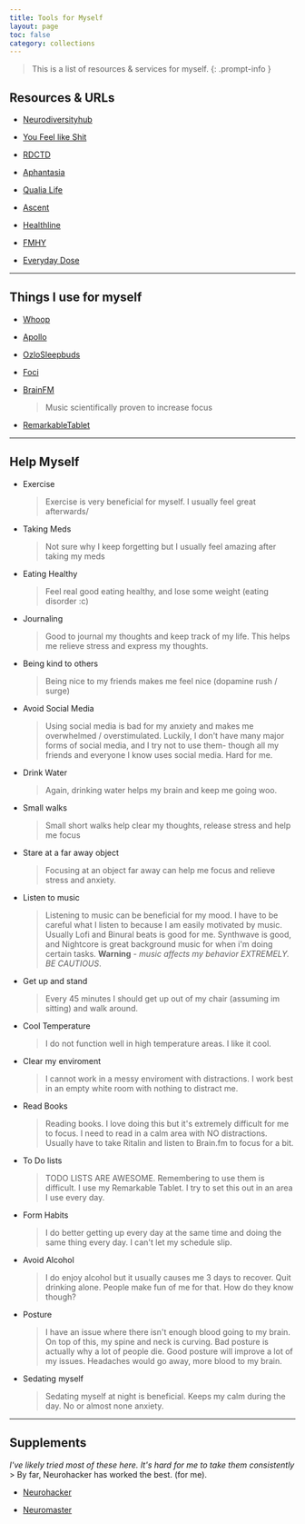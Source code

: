 ```yaml
---
title: Tools for Myself
layout: page
toc: false
category: collections
---
```


> This is a list of resources & services for myself.
{: .prompt-info }

## Resources & URLs

- [Neurodiversityhub](https://www.neurodiversityhub.org/)

- [You Feel like Shit](https://philome.la/jace_harr/you-feel-like-shit-an-interactive-self-care-guide/play/index.html)

- [RDCTD](https://rdctd.pro/)

- [Aphantasia](https://aphantasia.com/)

- [Qualia Life](https://www.qualialife.com/)

- [Ascent](https://play.google.com/store/apps/details/Ascent_mindful_appblock?id=com.ascent&hl=en_US&pli=1)

- [Healthline](https://www.healthline.com/)

- [FMHY](https://fmhy.net/edupiracyguide)

- [Everyday Dose](https://www.everydaydose.com/)

---

## Things I use for myself

- [Whoop](https://join.whoop.com/seth)

- [Apollo](https://apolloneuro.com/)

- [OzloSleepbuds](https://ozlosleep.com/)

- [Foci](https://fociai.com/)

- [BrainFM](https://brain.fm)
    > Music scientifically proven to increase focus

- [RemarkableTablet](https://remarkable.com)


---

## Help Myself

- Exercise
    > Exercise is very beneficial for myself. I usually feel great afterwards/

- Taking Meds
    > Not sure why I keep forgetting but I usually feel amazing after taking my meds

- Eating Healthy
    > Feel real good eating healthy, and lose some weight (eating disorder :c)

- Journaling
    > Good to journal my thoughts and keep track of my life. This helps me relieve stress and express my thoughts.

- Being kind to others
    > Being nice to my friends makes me feel nice (dopamine rush / surge)

- Avoid Social Media
    > Using social media is bad for my anxiety and makes me overwhelmed / overstimulated. Luckily, I don't have many major forms of social media, and I try not to use them- though all my friends and everyone I know uses social media. Hard for me.

- Drink Water
    > Again, drinking water helps my brain and keep me going woo.

- Small walks
    > Small short walks help clear my thoughts, release stress and help me focus

- Stare at a far away object
    > Focusing at an object far away can help me focus and relieve stress and anxiety.

- Listen to music
    > Listening to music can be beneficial for my mood. I have to be careful what I listen to because I am easily motivated by music. Usually Lofi and Binural beats is good for me. Synthwave is good, and Nightcore is great background music for when i'm doing certain tasks. **Warning** - *music affects my behavior EXTREMELY. BE CAUTIOUS*.

- Get up and stand
    > Every 45 minutes I should get up out of my chair (assuming im sitting) and walk around.

- Cool Temperature
    > I do not function well in high temperature areas. I like it cool.

- Clear my enviroment
    > I cannot work in a messy enviroment with distractions. I work best in an empty white room with nothing to distract me.

- Read Books
    > Reading books. I love doing this but it's extremely difficult for me to focus. I need to read in a calm area with NO distractions. Usually have to take Ritalin and listen to Brain.fm to focus for a bit.

- To Do lists
    > TODO LISTS ARE AWESOME. Remembering to use them is difficult. I use my Remarkable Tablet. I try to set this out in an area I use every day.

- Form Habits
    > I do better getting up every day at the same time and doing the same thing every day. I can't let my schedule slip.

- Avoid Alcohol
    > I do enjoy alcohol but it usually causes me 3 days to recover. Quit drinking alone. People make fun of me for that. How do they know though?

- Posture
    > I have an issue where there isn't enough blood going to my brain. On top of this, my spine and neck is curving. Bad posture is actually why a lot of people die. Good posture will improve a lot of my issues. Headaches would go away, more blood to my brain.

- Sedating myself
    > Sedating myself at night is beneficial. Keeps my calm during the day. No or almost none anxiety.

---

## Supplements

*I've likely tried most of these here. It's hard for me to take them consistently*
    > By far, Neurohacker has worked the best. (for me).

- [Neurohacker](https://neurohacker.com/)

- [Neuromaster](https://shop.bulletproof.com/products/energy-focus)

